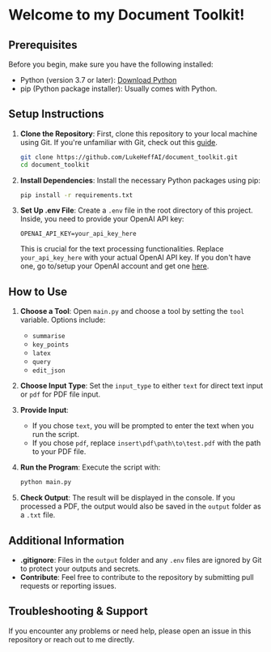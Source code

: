 # Welcome to my Document Toolkit!

## Prerequisites

Before you begin, make sure you have the following installed:

- Python (version 3.7 or later): [Download Python](https://www.python.org/downloads/)
- pip (Python package installer): Usually comes with Python.

## Setup Instructions

1. **Clone the Repository**: First, clone this repository to your local machine using Git. If you're unfamiliar with Git, check out this [guide](https://git-scm.com/book/en/v2/Getting-Started-Git-Basics).

    ```bash
    git clone https://github.com/LukeHeffAI/document_toolkit.git
    cd document_toolkit
    ```

2. **Install Dependencies**: Install the necessary Python packages using pip:

    ```bash
    pip install -r requirements.txt
    ```

3. **Set Up .env File**: Create a `.env` file in the root directory of this project. Inside, you need to provide your OpenAI API key:

    ```Properties
    OPENAI_API_KEY=your_api_key_here
    ```

    This is crucial for the text processing functionalities. Replace `your_api_key_here` with your actual OpenAI API key. If you don't have one, go to/setup your OpenAI account and get one [here](https://platform.openai.com/api-keys).

## How to Use

1. **Choose a Tool**: Open `main.py` and choose a tool by setting the `tool` variable. Options include:
    - `summarise`
    - `key_points`
    - `latex`
    - `query`
    - `edit_json`

2. **Choose Input Type**: Set the `input_type` to either `text` for direct text input or `pdf` for PDF file input.

3. **Provide Input**:
    - If you chose `text`, you will be prompted to enter the text when you run the script.
    - If you chose `pdf`, replace `insert\pdf\path\to\test.pdf` with the path to your PDF file.

4. **Run the Program**: Execute the script with:

    ```bash
    python main.py
    ```

5. **Check Output**: The result will be displayed in the console. If you processed a PDF, the output would also be saved in the `output` folder as a `.txt` file.

## Additional Information

- **.gitignore**: Files in the `output` folder and any `.env` files are ignored by Git to protect your outputs and secrets.
- **Contribute**: Feel free to contribute to the repository by submitting pull requests or reporting issues.

## Troubleshooting & Support

If you encounter any problems or need help, please open an issue in this repository or reach out to me directly.
